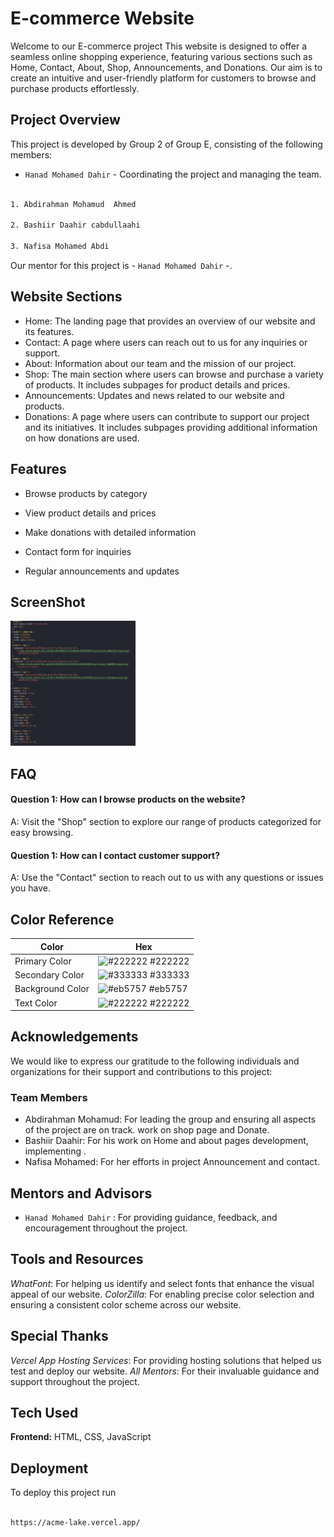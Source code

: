 # E-commerce Website
Welcome to our E-commerce project This website is designed to offer a seamless online shopping experience, featuring various sections such as Home, Contact, About, Shop, Announcements, and Donations. Our aim is to create an intuitive and user-friendly platform for customers to browse and purchase products effortlessly.
## Project Overview 


This project is developed by Group 2 of Group E, consisting of the following members:

- `Hanad Mohamed Dahir` - Coordinating the project and managing the team.
```bash

1. Abdirahman Mohamud  Ahmed

2. Bashiir Daahir cabdullaahi

3. Nafisa Mohamed Abdi
```
Our mentor for this project is - `Hanad Mohamed Dahir` -.

## Website Sections

- Home: The landing page that provides an overview of our website and its features.
- Contact: A page where users can reach out to us for any inquiries or support.
- About: Information about our team and the mission of our project.
- Shop: The main section where users can browse and purchase a variety of products. It includes subpages for product details and prices.
- Announcements: Updates and news related to our website and products.
- Donations: A page where users can contribute to support our project and its initiatives. It includes subpages providing additional information on how donations are used.

## Features

- Browse products by category 

- View product details and prices

- Make donations with detailed information

- Contact form for inquiries

- Regular announcements and updates


## ScreenShot
<img src="image-1.jpeg" width=200 height=200>


## FAQ

#### Question 1: How can I browse products on the website?

A:  Visit the "Shop" section to explore our range of products categorized for easy browsing.

#### Question 1: How can I contact customer support?
A: Use the "Contact" section to reach out to us with any questions or issues you have.

## Color Reference

| Color             | Hex                                                                |
| ----------------- | ------------------------------------------------------------------ |
| Primary    Color | ![#222222](https://via.placeholder.com/10/0a192f?text=+) #222222 |
| Secondary  Color | ![#333333](https://via.placeholder.com/10/f8f8f8?text=+) #333333 |
| Background Color | ![#eb5757](https://via.placeholder.com/10/00b48a?text=+) #eb5757 |
| Text       Color | ![#222222](https://via.placeholder.com/10/00b48a?text=+) #222222 |



## Acknowledgements


We would like to express our gratitude to the following individuals and organizations for their support and contributions to this project:

### Team Members
- Abdirahman Mohamud: For leading the group and ensuring all aspects of the project are on track. work on shop page and Donate.
- Bashiir Daahir: For his work on Home and about pages development, implementing .
- Nafisa Mohamed: For her efforts in project Announcement and contact.

## Mentors and Advisors
- `Hanad Mohamed Dahir` : For providing guidance, feedback, and encouragement throughout the project.

## Tools and Resources
*WhatFont*: For helping us identify and select fonts that enhance the visual appeal of our website.
*ColorZilla*: For enabling precise color selection and ensuring a consistent color scheme across our website.

## Special Thanks 
*Vercel App Hosting Services*: For providing hosting solutions that helped us test and deploy our website.
*All Mentors*: For their invaluable guidance and support throughout the project.


## Tech Used

**Frontend:** HTML, CSS, JavaScript
## Deployment

To deploy this project run

```bash

https://acme-lake.vercel.app/
```


